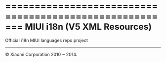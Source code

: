 =======================================================
MIUI i18n (V5 XML Resources)
=======================================================
                                                                    
Official i18n MIUI languages repo project

-------------------------------------------------------
© Xiaomi Corporation 2010 ~ 2014.
